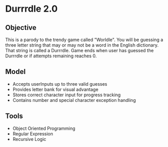 # Durrrdle 2.0

## Objective

This is a parody to the trendy game called "Worldle". You will be guessing a three letter string that may or may not be a word in the English dictionary. That string is called a Durrrdle. Game ends when user has guessed the Durrrdle or if attempts remaining reaches 0.

## Model

- Accepts userInputs up to three valid guesses
- Provides letter bank for visual advantage
- Stores correct character input for progress tracking
- Contains number and special character exception handling

## Tools

- Object Oriented Programming
- Regular Expression
- Recursive Logic
